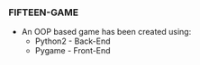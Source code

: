 ### FIFTEEN-GAME
* An OOP based game has been created using:
    * Python2 - Back-End
    * Pygame - Front-End
